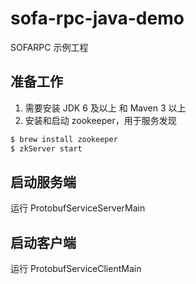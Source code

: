 # sofa-rpc-java-demo
SOFARPC 示例工程

## 准备工作

1. 需要安装 JDK 6 及以上 和 Maven 3 以上
2. 安装和启动 zookeeper，用于服务发现

```bash
$ brew install zookeeper
$ zkServer start
```

## 启动服务端

运行 ProtobufServiceServerMain

## 启动客户端

运行 ProtobufServiceClientMain